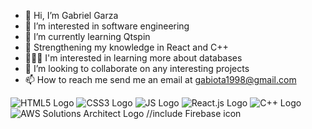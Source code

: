 - 👋 Hi, I’m Gabriel Garza
- 👀 I’m interested in software engineering
- 🌱 I’m currently learning Qtspin
- 💪 Strengthening my knowledge in React and C++
- 👨🏻‍🏫 I'm interested in learning more about databases 
- 💞️ I’m looking to collaborate on any interesting projects
- 📫 How to reach me send me an email at gabiota1998@gmail.com

![HTML5 Logo](https://img.shields.io/badge/-HTML5-E34F26?logo=HTML5&logoColor=white&style=plastic&logoWidth=20)
![CSS3 Logo](https://img.shields.io/badge/-CSS3-1572B6?logo=CSS3&logoColor=white&style=plastic&logoWidth=20)
![JS Logo](https://img.shields.io/badge/-JavaScript-F7DF1E?logo=javascript&logoColor=black&style=plastic&logoWidth=20)
![React.js Logo](https://img.shields.io/badge/-React.js-61DAFB?logo=react&logoColor=white&style=plastic&logoWidth=20)
![C++ Logo](https://img.shields.io/badge/-C++-00599C?logo=cplusplus&logoColor=black&style=plastic&logoWidth=20)
![AWS Solutions Architect Logo](https://img.shields.io/badge/-AWS%20Solutions%20Architect-232F3E?logo=AmazonAWS&logoColor=white&style=plastic&logoWidth=20)
//include Firebase icon
<!---
GabrielEth/GabrielEth is a ✨ special ✨ repository because its `README.md` (this file) appears on your GitHub profile.
You can click the Preview link to take a look at your changes.
--->
